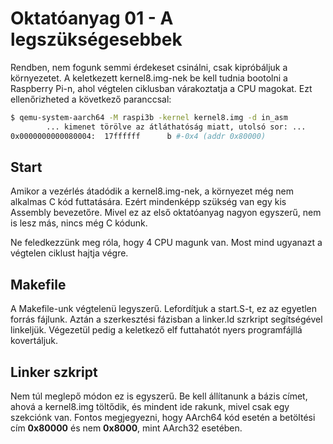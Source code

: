 Oktatóanyag 01 - A legszükségesebbek
====================================

Rendben, nem fogunk semmi érdekeset csinálni, csak kipróbáljuk a környezetet. A keletkezett kernel8.img-nek
be kell tudnia bootolni a Raspberry Pi-n, ahol végtelen ciklusban várakoztatja a CPU magokat. Ezt ellenőrizheted a
következő paranccsal:

```sh
$ qemu-system-aarch64 -M raspi3b -kernel kernel8.img -d in_asm
        ... kimenet törölve az átláthatóság miatt, utolsó sor: ...
0x0000000000080004:  17ffffff      b #-0x4 (addr 0x80000)
```

Start
-----

Amikor a vezérlés átadódik a kernel8.img-nek, a környezet még nem alkalmas C kód futtatására. Ezért mindenképp
szükség van egy kis Assembly bevezetőre. Mivel ez az első oktatóanyag nagyon egyszerű, nem is lesz más, nincs
még C kódunk.

Ne feledkezzünk meg róla, hogy 4 CPU magunk van. Most mind ugyanazt a végtelen ciklust hajtja végre.


Makefile
--------

A Makefile-unk végtelenü legyszerű. Lefordítjuk a start.S-t, ez az egyetlen forrás fájlunk. Aztán a szerkesztési
fázisban a linker.ld szrkript segítségével linkeljük. Végezetül pedig a keletkező elf futtahatót nyers programfájllá
kovertáljuk.

Linker szkript
--------------

Nem túl meglepő módon ez is egyszerű. Be kell állítanunk a bázis címet, ahová a kernel8.img töltődik, és mindent
ide rakunk, mivel csak egy szekciónk van. Fontos megjegyezni, hogy AArch64 kód esetén a betöltési cím **0x80000**
és nem **0x8000**, mint AArch32 esetében.

